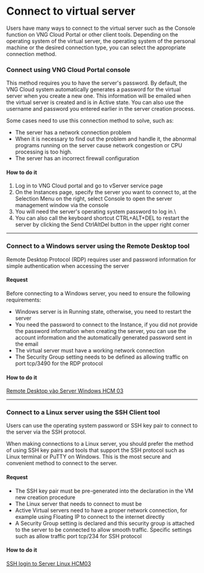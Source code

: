# Connect to virtual server

Users have many ways to connect to the virtual server such as the Console function on VNG Cloud Portal or other client tools. Depending on the operating system of the virtual server, the operating system of the personal machine or the desired connection type, you can select the appropriate connection method.

### **Connect using VNG Cloud Portal console** <a href="#connecttovirtualserver-connectusingvngcloudportalconsole" id="connecttovirtualserver-connectusingvngcloudportalconsole"></a>

This method requires you to have the server's password. By default, the VNG Cloud system automatically generates a password for the virtual server when you create a new one. This information will be emailed when the virtual server is created and is in Active state. You can also use the username and password you entered earlier in the server creation process.

Some cases need to use this connection method to solve, such as:

* The server has a network connection problem
* When it is necessary to find out the problem and handle it, the abnormal programs running on the server cause network congestion or CPU processing is too high.
* The server has an incorrect firewall configuration

#### How to do it <a href="#connecttovirtualserver-howtodoit" id="connecttovirtualserver-howtodoit"></a>

1. Log in to VNG Cloud portal and go to vServer service page
2. On the Instances page, specify the server you want to connect to, at the Selection Menu on the right, select Console to open the server management window via the console
3. You will need the server's operating system password to log in.\\
4. You can also call the keyboard shortcut CTRL+ALT+DEL to restart the server by clicking the Send CtrlAltDel button in the upper right corner

***

### **Connect to a Windows server using the Remote Desktop tool** <a href="#connecttovirtualserver-connecttoawindowsserverusingtheremotedesktoptool" id="connecttovirtualserver-connecttoawindowsserverusingtheremotedesktoptool"></a>

Remote Desktop Protocol (RDP) requires user and password information for simple authentication when accessing the server

#### Request <a href="#connecttovirtualserver-request.1" id="connecttovirtualserver-request.1"></a>

Before connecting to a Windows server, you need to ensure the following requirements:

* Windows server is in Running state, otherwise, you need to restart the server
* You need the password to connect to the Instance, if you did not provide the password information when creating the server, you can use the account information and the automatically generated password sent in the email
* The virtual server must have a working network connection
* The Security Group setting needs to be defined as allowing traffic on port tcp/3490 for the RDP protocol

#### How to do it <a href="#connecttovirtualserver-howtodoit.2" id="connecttovirtualserver-howtodoit.2"></a>

[Remote Desktop vào Server Windows HCM 03](2.-remote-desktop-to-windows-server-hcm-03.md)

***

### **Connect to a Linux server using the SSH Client tool** <a href="#connecttovirtualserver-connecttoalinuxserverusingthesshclienttool" id="connecttovirtualserver-connecttoalinuxserverusingthesshclienttool"></a>

Users can use the operating system password or SSH key pair to connect to the server via the SSH protocol.

When making connections to a Linux server, you should prefer the method of using SSH key pairs and tools that support the SSH protocol such as Linux terminal or PuTTY on Windows. This is the most secure and convenient method to connect to the server.

#### Request <a href="#connecttovirtualserver-request" id="connecttovirtualserver-request"></a>

* The SSH key pair must be pre-generated into the declaration in the VM new creation procedure
* The Linux server that needs to connect to must be
* Active Virtual servers need to have a proper network connection, for example using Floating IP to connect to the internet directly
* A Security Group setting is declared and this security group is attached to the server to be connected to allow smooth traffic. Specific settings such as allow traffic port tcp/234 for SSH protocol

#### How to do it <a href="#connecttovirtualserver-howtodoit.2" id="connecttovirtualserver-howtodoit.2"></a>

[SSH login to Server Linux HCM03](1.-ssh-login-to-server-linux-hcm-03.md)

